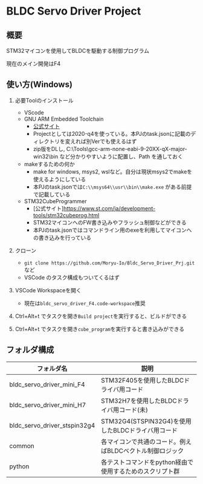 # BLDC Servo Driver Project

## 概要
STM32マイコンを使用してBLDCを駆動する制御プログラム

現在のメイン開発はF4


## 使い方(Windows)
1. 必要Toolのインストール
    - VScode
    - GNU ARM Embedded Toolchain
        - [公式サイト](https://developer.arm.com/tools-and-software/open-source-software/developer-tools/gnu-toolchain/gnu-rm/downloads)
        - Projectとしては2020-q4を使っている。本PJのtask.jsonに記載のディレクトリを変えれば別Verでも使えるはず
        - zip版をDLし, C:\Tools\gcc-arm-none-eabi-9-20XX-qX-major-win32\bin など分かりやすいように配置し、Path を通しておく
    - makeするための何か
        - make for windows, msys2, wslなど。自分は現状msys2でmakeを使えるようにしている
        - 本PJのtask.jsonでは`C:\\msys64\\usr\\bin\\make.exe` がある前提で記載している
    - STM32CubeProgrammer
        - [公式サイト]https://www.st.com/ja/development-tools/stm32cubeprog.html
        - STM32マイコンへのFW書き込みやフラッシュ制御などができる
        - 本PJのtask.jsonではコマンドライン用のexeを利用してマイコンへの書き込みを行っている

2. クローン
    - `git clone https://github.com/Moryu-Io/Bldc_Servo_Driver_Prj.git`など
    - VSCode のタスク構成もついてくるはず

3. VSCode Workspaceを開く
    - 現在は`bldc_servo_driver_F4.code-workspace`推奨

4. Ctrl+Alt+t でタスクを開き`Build project`を実行すると、ビルドができる

5. Ctrl+Alt+t でタスクを開き`cube_program`を実行すると書き込みができる


## フォルダ構成
| フォルダ名   | 説明                                                                                            |
| ------------ | ----------------------------------------------------------------------------------------------- |
|bldc_servo_driver_mini_F4|STM32F405を使用したBLDCドライバ用コード|
|bldc_servo_driver_mini_H7|STM32H7を使用したBLDCドライバ用コード(未)|
|bldc_servo_driver_stspin32g4|STM32G4(STSPIN32G4)を使用したBLDCドライバ用コード|
|common|各マイコンで共通のコード。例えばBLDCベクトル制御ロジック|
|python|各テストコマンドをpython経由で使用するためのスクリプト群|

